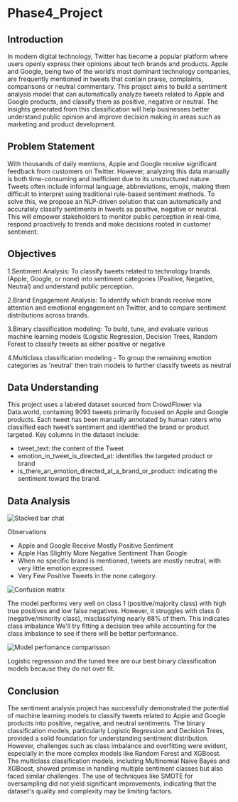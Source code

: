 # Phase4_Project

## Introduction

In modern digital technology, Twitter has become a popular platform where users openly express their opinions about tech brands and products. Apple and Google, being two of the world’s most dominant technology companies, are frequently mentioned in tweets that contain praise, complaints, comparisons or neutral commentary. This project aims to build a sentiment analysis model that can automatically analyze tweets related to Apple and Google products, and classify them as positive, negative or neutral. The insights generated from this classification will help businesses better understand public opinion and improve decision making in areas such as marketing and product development.

## Problem Statement

With thousands of daily mentions, Apple and Google receive significant feedback from customers on Twitter. However, analyzing this data manually is both time-consuming and inefficient due to its unstructured nature. Tweets often include informal language, abbreviations, emojis, making them difficult to interpret using traditional rule-based sentiment methods. To solve this, we propose an NLP-driven solution that can automatically and accurately classify sentiments in tweets as positive, negative or neutral. This will empower stakeholders to monitor public perception in real-time, respond proactively to trends and make decisions rooted in customer sentiment.

## Objectives

1.Sentiment Analysis: To classify tweets related to technology brands (Apple, Google, or none) into sentiment categories (Positive, Negative, Neutral) and understand public perception.

2.Brand Engagement Analysis: To identify which brands receive more attention and emotional engagement on Twitter, and to compare sentiment distributions across brands.

3.Binary classification modeling: To build, tune, and evaluate various machine learning models (Logistic Regression, Decision Trees, Random Forest to classify tweets as either positive or negative

4.Multiclass classification modeling - To group the remaining emotion categories as 'neutral' then train models to further classify tweets as neutral

## Data Understanding

This project uses a labeled dataset sourced from CrowdFlower via Data.world, containing 9093 tweets primarily focused on Apple and Google products. Each tweet has been manually annotated by human raters who classified each tweet’s sentiment and identified the brand or product targeted.
Key columns in the dataset include:

- tweet_text: the content of the Tweet
- emotion_in_tweet_is_directed_at: identifies the targeted product or brand
- is_there_an_emotion_directed_at_a_brand_or_product: indicating the sentiment toward the brand.

## Data Analysis

![Stacked bar chat](C:\Users\DELL\Documents\Moringa\Phase4\Phase4_project\Phase4_Project\images\output3.png)

Observations
- Apple and Google Receive Mostly Positive Sentiment
- Apple Has Slightly More Negative Sentiment Than Google
- When no specific brand is mentioned, tweets are mostly neutral, with very little emotion expressed.
- Very Few Positive Tweets in the none category.

![Confusion matrix](C:\Users\DELL\Documents\Moringa\Phase4\Phase4_project\Phase4_Project\images\output22.png)

The model performs very well on class 1 (positive/majority class) with high true positives and low false negatives. However, it struggles with class 0 (negative/minority class), misclassifying nearly 68% of them. This indicates class imbalance We'll try fitting a decision tree while accounting for the class imbalance to see if there will be better performance.

![Model perfomance comparisson](C:\Users\DELL\Documents\Moringa\Phase4\Phase4_project\Phase4_Project\images\output.png)

Logistic regression and the tuned tree are our best binary classification models because they do not over fit.

## Conclusion

The sentiment analysis project has successfully demonstrated the potential of machine learning models to classify tweets related to Apple and Google products into positive, negative, and neutral sentiments. The binary classification models, particularly Logistic Regression and Decision Trees, provided a solid foundation for understanding sentiment distribution. However, challenges such as class imbalance and overfitting were evident, especially in the more complex models like Random Forest and XGBoost.
The multiclass classification models, including Multinomial Naive Bayes and XGBoost, showed promise in handling multiple sentiment classes but also faced similar challenges. The use of techniques like SMOTE for oversampling did not yield significant improvements, indicating that the dataset's quality and complexity may be limiting factors.

